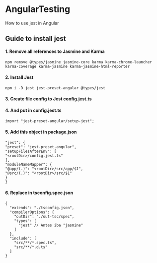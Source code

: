 # AngularTesting

How to use jest in Angular

## Guide to install jest

#### 1. Remove all references to Jasmine and Karma

```code
npm remove @types/jasmine jasmine-core karma karma-chrome-launcher karma-coverage karma-jasmine karma-jasmine-html-reporter
```

#### 2. Install Jest

```code
npm i -D jest jest-preset-angular @types/jest
```

#### 3. Create file config to Jest __config.jest.ts__

#### 4. And put in __config.jest.ts__

```code
import "jest-preset-angular/setup-jest";
```

#### 5. Add this object in __package.json__

```code
"jest": {
"preset": "jest-preset-angular",
"setupFilesAfterEnv": [
"<rootDir>/config.jest.ts"
],
"moduleNameMapper": {
"@app/(.)": "<rootDir>/src/app/$1",
"@src/(.)": "<rootDir>/src/$1"
}
}
```

#### 6. Replace in __tsconfig.spec.json__

```
{
  "extends": "./tsconfig.json",
  "compilerOptions": {
    "outDir": "./out-tsc/spec",
    "types": [
      "jest" // Antes iba "jasmine"
    ]
  },
  "include": [
    "src/**/*.spec.ts",
    "src/**/*.d.ts"
  ]
}

```